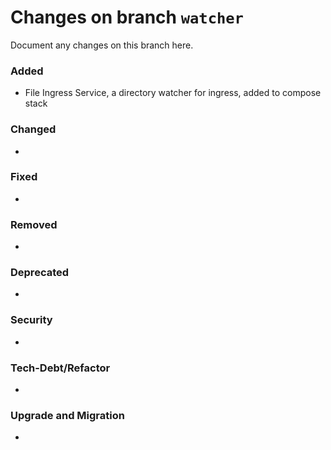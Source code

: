 # Changes on branch `watcher`
Document any changes on this branch here.
### Added
- File Ingress Service, a directory watcher for ingress, added to compose stack

### Changed
- 

### Fixed
- 

### Removed
- 

### Deprecated
- 

### Security
- 

### Tech-Debt/Refactor
- 

### Upgrade and Migration
- 
